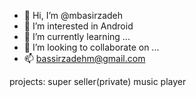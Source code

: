 - 👋 Hi, I’m @mbasirzadeh
- 👀 I’m interested in Android
- 🌱 I’m currently learning ...
- 💞️ I’m looking to collaborate on ...
- 📫 bassirzadehm@gmail.com

projects:
super seller(private)
music player

<!---
mbasirzadeh/mbasirzadeh is a ✨ special ✨ repository because its `README.md` (this file) appears on your GitHub profile.
You can click the Preview link to take a look at your changes.
--->
